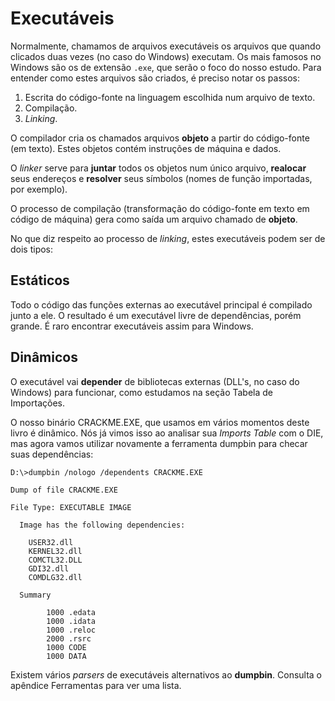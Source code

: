 # Executáveis

Normalmente, chamamos de arquivos executáveis os arquivos que quando clicados duas vezes (no caso do Windows) executam. Os mais famosos no Windows são os de extensão `.exe`, que serão o foco do nosso estudo. Para entender como estes arquivos são criados, é preciso notar os passos:

1. Escrita do código-fonte na linguagem escolhida num arquivo de texto.
2. Compilação.
3. _Linking_.

O compilador cria os chamados arquivos **objeto** a partir do código-fonte (em texto). Estes objetos contém instruções de máquina e dados.

O _linker_ serve para **juntar** todos os objetos num único arquivo, **realocar** seus endereços e **resolver** seus símbolos (nomes de função importadas, por exemplo).

O processo de compilação (transformação do código-fonte em texto em código de máquina) gera como saída um arquivo chamado de **objeto**.

No que diz respeito ao processo de _linking_, estes executáveis podem ser de dois tipos:

## Estáticos

Todo o código das funções externas ao executável principal é compilado junto a ele. O resultado é um executável livre de dependências, porém grande. É raro encontrar executáveis assim para Windows.

## Dinâmicos

O executável vai **depender** de bibliotecas externas (DLL's, no caso do Windows) para funcionar, como estudamos na seção Tabela de Importações.

O nosso binário CRACKME.EXE, que usamos em vários momentos deste livro é dinâmico. Nós já vimos isso ao analisar sua _Imports Table_ com o DIE, mas agora vamos utilizar novamente a ferramenta dumpbin para checar suas dependências:

```
D:\>dumpbin /nologo /dependents CRACKME.EXE

Dump of file CRACKME.EXE

File Type: EXECUTABLE IMAGE

  Image has the following dependencies:

    USER32.dll
    KERNEL32.dll
    COMCTL32.DLL
    GDI32.dll
    COMDLG32.dll

  Summary

        1000 .edata
        1000 .idata
        1000 .reloc
        2000 .rsrc
        1000 CODE
        1000 DATA
```

Existem vários _parsers_ de executáveis alternativos ao **dumpbin**. Consulta o apêndice Ferramentas para ver uma lista.
